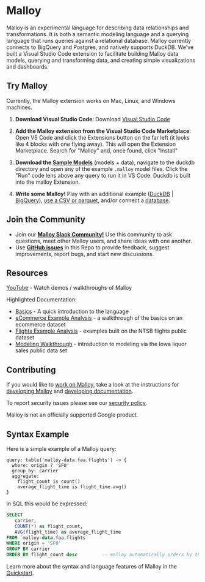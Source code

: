 # Malloy
Malloy is an experimental language for describing data relationships and transformations. It is both a semantic modeling language and a querying language that runs queries against a relational database. Malloy currently connects to BigQuery and Postgres, and natively supports DuckDB. We've built a Visual Studio Code extension to facilitate building Malloy data models, querying and transforming data, and creating simple visualizations and dashboards.


## Try Malloy

Currently, the Malloy extension works on Mac, Linux, and Windows machines.

1. **Download Visual Studio Code**: Download [Visual Studio Code](https://code.visualstudio.com/)

2. **Add the Malloy extension from the Visual Studio Code Marketplace**: Open VS Code and click the Extensions button on the far left (it looks like 4 blocks with one flying away). This will open the Extension Marketplace. Search for "Malloy" and, once found, click "Install"

3. **Download the [Sample Models](https://looker-open-source.github.io/malloy/aux/generated/samples.zip)** (models + data), navigate to the duckdb directory and open any of the example `.malloy` model files. Click the "Run" code lens above any query to run it in VS Code.  Duckdb is built into the malloy Extension.

4. **Write some Malloy!** Play with an additional example ([DuckDB](https://github.com/looker-open-source/malloy/tree/add_malloy_examples/samples_duckdb) |  [BigQuery](https://looker-open-source.github.io/malloy/documentation/samples.html)), [use a CSV or parquet](https://looker-open-source.github.io/malloy/documentation/connection_instructions.html#duckdb), and/or connect a [database](https://looker-open-source.github.io/malloy/documentation/connection_instructions.html).


## Join the Community

- Join our [**Malloy Slack Community!**](https://join.slack.com/t/malloy-community/shared_invite/zt-upi18gic-W2saeFu~VfaVM1~HIerJ7w) Use this community to ask questions, meet other Malloy users, and share ideas with one another.
- Use [**GitHub issues**](https://github.com/looker-open-source/malloy/issues) in this Repo to provide feedback, suggest improvements, report bugs, and start new discussions.

## Resources

[YouTube](https://www.youtube.com/channel/UCfN2td1dzf-fKmVtaDjacsg) - Watch demos / walkthroughs of Malloy

Highlighted Documentation:

- [Basics](https://looker-open-source.github.io/malloy/documentation/language/basic.html) - A quick introduction to the language
- [eCommerce Example Analysis](https://looker-open-source.github.io/malloy/documentation/examples/ecommerce.html) - a walkthrough of the basics on an ecommerce dataset
- [Flights Example Analysis](https://looker-open-source.github.io/malloy/documentation/examples/faa.html) - examples built on the NTSB flights public dataset
- [Modeling Walkthrough](https://looker-open-source.github.io/malloy/documentation/examples/iowa/iowa.html) - introduction to modeling via the Iowa liquor sales public data set

## Contributing

If you would like to [work on Malloy](CONTRIBUTING.md), take a look at the instructions for [developing Malloy](developing.md) and [developing documentation](documentation.md).

To report security issues please see our [security policy](https://github.com/looker-open-source/malloy/security/policy).

Malloy is not an officially supported Google product.

## Syntax Example
Here is a simple example of a Malloy query:

```malloy
query: table('malloy-data.faa.flights') -> {
  where: origin ? 'SFO'
  group_by: carrier
  aggregate:
    flight_count is count()
    average_flight_time is flight_time.avg()
}
```

In SQL this would be expressed:
```sql
SELECT
   carrier,
   COUNT(*) as flight_count,
   AVG(flight_time) as average_flight_time
FROM `malloy-data.faa.flights`
WHERE origin = 'SFO'
GROUP BY carrier
ORDER BY flight_count desc         -- malloy automatically orders by the first aggregate
```

Learn more about the syntax and language features of Malloy in the [Quickstart](https://looker-open-source.github.io/malloy/documentation/language/basic.html).



